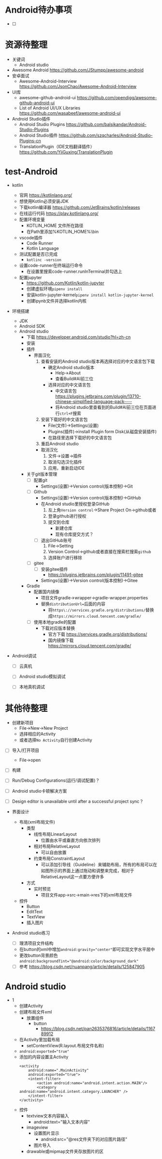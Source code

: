 # Android待办事项
* [ ] 

# 资源待整理
* 关键词
	* Android studio
* Awesome Android https://github.com/JStumpp/awesome-android
* 安卓面试
  * Awesome-Android-Interview https://github.com/JsonChao/Awesome-Android-Interview
* UI库
  * awesome-github-android-ui https://github.com/opendigg/awesome-github-android-ui
  * List of Android UI/UX Libraries https://github.com/wasabeef/awesome-android-ui
* Android Studio插件
  * Android Studio Plugins https://github.com/balsikandar/Android-Studio-Plugins
  * Android Studio插件 https://github.com/szqcharles/Android-Studio-Plugins-cn
  * TranslationPlugin（IDE文档翻译插件） https://github.com/YiiGuxing/TranslationPlugin
# test-Android
* kotlin
  * 官网 https://kotlinlang.org/
  * 想使用Kotlin必须安装JDK
  * 下载kotlin编译器 https://github.com/JetBrains/kotlin/releases
  * 在线运行代码 https://play.kotlinlang.org/
  * 配置环境变量
    * KOTLIN_HOME 文件所在路径
    * 在Path里添加%KOTLIN_HOME%\bin
  * vscode插件
    * Code Runner
    * Kotlin Language
  * 测试配置是否已完成
    * `kotlinc -version`
  * 设置code-runner在终端运行命令
    * 在设置里搜索code-runner.runInTerminal并勾选上
  * 配置jupyter
    * https://github.com/Kotlin/kotlin-jupyter
    * 创建虚拟环境`pipenv install`
    * 安装kotlin-jupyter-kernel`pipenv install kotlin-jupyter-kernel`
    * 创建ipynb文件并选择kotlin内核

* 环境搭建
  * JDK
  * Android SDK
  * Android studio 
    * 下载 https://developer.android.com/studio?hl=zh-cn
    * 安装
    * 插件
      * 界面汉化
        1. 查看安装的Android studio版本再选择对应的中文语言包下载
           * 确定Android studio版本
             * Help->About
             * 查看Build#AI前三位
           * 选择对应的中文语言包
             * 中文语言包 https://plugins.jetbrains.com/plugin/13710-chinese-simplified-language-pack----
             * 将Android studio里查看到的Build#AI前三位在页面进行`ctrl+F`搜索
        2. 安装下载好的中文语言包
            * File(文件)->Settings(设置)
            * Plugins(插件)->install Plugin form Disk(从磁盘安装插件)
            * 在路径里选择下载好的中文语言包
        3. 重启Android studio
        * 取消汉化
          1. 文件->设置->插件
          2. 取消勾选汉化插件
          3. 应用，重新启动IDE
    * 关于git版本管理 
      * [ ] 配置git
        * Settings(设置)->Version control(版本控制)->Git
      * [ ] Github
        * Settings(设置)->Version control(版本控制)->GitHub
        * 在Android studio里授权登录GitHub
          1. 左上角`Version control`->Share Project On->github或者
          2. 登录github进行授权
          3. 提交到仓库
             * 新建仓库
             * 现有仓库提交方式？
        * [ ] 退出GitHub账号
          1. File->Setting
          2. Version Control->github或者直接在搜索栏搜索`github`
          3. 选择账户进行移除
      * [ ] gitee
        * [ ] 安装gitee插件
          * https://plugins.jetbrains.com/plugin/11491-gitee
        * Settings(设置)->Version control(版本控制)->Gitee
    * Gradle
      * 配置国内镜像
        * 项目文件gradle->wrapper->gradle-wrapper.properties
        * 替换`distributionUrl=`后面的内容
          * 将`https\://services.gradle.org/distributions/`替换成`https://mirrors.cloud.tencent.com/gradle/`
      * [ ] 使用本地gradle的配置
        * 下载对应版本替换
          * 官方下载 https://services.gradle.org/distributions/
          * 国内镜像下载 https://mirrors.cloud.tencent.com/gradle/

* Android调试
  * [ ] 云真机
  * [ ] Android studio模拟调试
  * [ ] 本地真机调试


# 其他待整理
* 创建新项目
  * File->New->New Project
  * 选择相应的Activity
  * 或者选择`No Activity`自行创建Activity
* [ ] 导入/打开项目
  * File->open
* [ ] 构建
* [ ] Run/Debug Configurations(运行/调试配置)？
* [ ] Android studio卡顿解决方案
* [ ] Design editor is unavailable until after a successful project sync？



* 界面设计
  * 布局(xml布局文件)
    * 类型
      * 线性布局LinearLayout
        * 位置由水平或垂直方向依次排列
      * 相对布局RelativeLayout
        * 可以自由放置
      * 约束布局ConstraintLayout
        * 可以添加引导线（Guideline）来辅助布局，所有的布局可以在如图所示的界面上通过拖动和调整来完成，相对于RelativeLayout这一点要方便许多
    * 方式
      * 实时预览
        * 项目文件app->src->main->res下的xml布局文件
  * 控件
    * Button
    * EditText
    * TextView
    * 插入图片

* Android studio练习
  * [ ] 理清项目文件结构
  * 在button的xml中增加`android:gravity="center"`即可实现文字水平居中
  * 更改button背景颜色`android:backgroundTint="@android:color/background_dark"`
  * [ ] 参考 https://blog.csdn.net/nuanpang/article/details/125847905
  
# Android studio 
* 1
  * 创建Activity
  * 创建布局文件xml
    * 放置组件
      * button
        * https://blog.csdn.net/pan2635376816/article/details/116789912
  * 在Activity里加载布局
    * setContentView(R.layout.布局文件名称)
  * `android:exported="true"`
  * 添加<intent-filter>的内容设置主Activity
    ```
    <activity
        android:name=".MainActivity"
        android:exported="true">
        <intent-filter>
            <action android:name="android.intent.action.MAIN"/>
            <category android:name="android.intent.category.LAUNCHER" />
        </intent-filter>
    </activity>
    ```
  * 控件
    * textview文本内容输入
      * android:text="输入文本内容"
    * imageview
      * 设置图片显示
        * android:src="@res文件夹下的对应图片路径"
      * 图片导入
    * drawable或mipmap文件夹存放图片的区